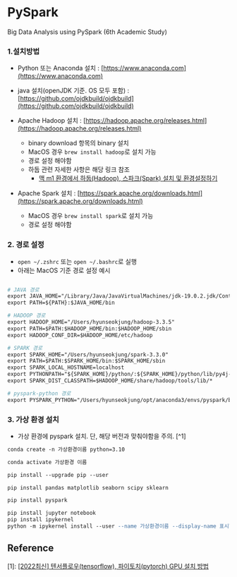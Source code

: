 # PySpark

Big Data Analysis using PySpark (6th Academic Study)

### 1.설치방법

- Python 또는 Anaconda 설치 : [https://www.anaconda.com](https://www.anaconda.com)
- java 설치(openJDK 기준. OS 모두 포함) : [https://github.com/ojdkbuild/ojdkbuild](https://github.com/ojdkbuild/ojdkbuild)
- Apache Hadoop 설치 : [https://hadoop.apache.org/releases.html](https://hadoop.apache.org/releases.html)

  - binary download 항목의 binary 설치
  - MacOS 경우 `brew install hadoop`로 설치 가능
  - 경로 설정 해야함
  - 하둡 관련 자세한 사항은 해당 링크 참조
    - [맥 m1 환경에서 하둡(Hadoop), 스파크(Spark) 설치 및 환경설정하기](https://ingu627.github.io/tips/hadoop/install_hadoop_mac/)
- Apache Spark 설치 : [https://spark.apache.org/downloads.html](https://spark.apache.org/downloads.html)

  - MacOS 경우 `brew install spark`로 설치 가능
  - 경로 설정 해야함

### 2. 경로 설정

- `open ~/.zshrc` 또는 `open ~/.bashrc`로 실행
- 아래는 MacOS 기준 경로 설정 예시

```apache

# JAVA 경로
export JAVA_HOME="/Library/Java/JavaVirtualMachines/jdk-19.0.2.jdk/Contents/Home"
export PATH=${PATH}:$JAVA_HOME/bin

# HADOOP 경로
export HADOOP_HOME="/Users/hyunseokjung/hadoop-3.3.5"
export PATH=$PATH:$HADOOP_HOME/bin:$HADOOP_HOME/sbin
export HADOOP_CONF_DIR=$HADOOP_HOME/etc/hadoop

# SPARK 경로 
export SPARK_HOME="/Users/hyunseokjung/spark-3.3.0"
export PATH=$PATH:$SPARK_HOME/bin:$SPARK_HOME/sbin
export SPARK_LOCAL_HOSTNAME=localhost
export PYTHONPATH="${SPARK_HOME}/python/:${SPARK_HOME}/python/lib/py4j-*-src.zip):${PYTHONPATH}"
export SPARK_DIST_CLASSPATH=$HADOOP_HOME/share/hadoop/tools/lib/*

# pyspark-python 경로
export PYSPARK_PYTHON="/Users/hyunseokjung/opt/anaconda3/envs/pyspark/bin/python"


```

### 3. 가상 환경 설치

- 가상 환경에 pyspark 설치. 단, 해당 버전과 맞춰야함을 주의. [^1]

```apache
conda create -n 가상환경이름 python=3.10

conda activate 가상환경 이름

pip install --upgrade pip --user

pip install pandas matplotlib seaborn scipy sklearn

pip install pyspark

pip install jupyter notebook
pip install ipykernel
python -m ipykernel install --user --name 가상환경이름 --display-name 표시할 가상환경 이름

```

## Reference

[1]: [[2022최신] 텐서플로우(tensorflow), 파이토치(pytorch) GPU 설치 방법](https://ingu627.github.io/tips/install_cuda2/#8-가상환경)

